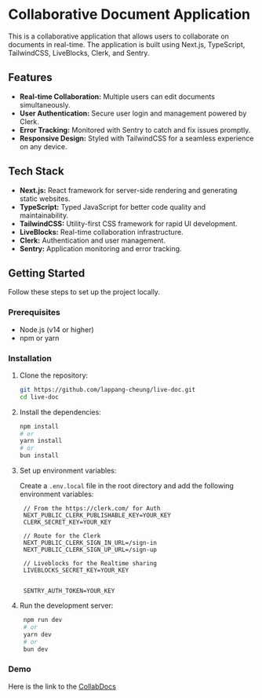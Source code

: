# Collaborative Document Application

This is a collaborative application that allows users to collaborate on documents in real-time. The application is built using Next.js, TypeScript, TailwindCSS, LiveBlocks, Clerk, and Sentry.

## Features

- **Real-time Collaboration:** Multiple users can edit documents simultaneously.
- **User Authentication:** Secure user login and management powered by Clerk.
- **Error Tracking:** Monitored with Sentry to catch and fix issues promptly.
- **Responsive Design:** Styled with TailwindCSS for a seamless experience on any device.

## Tech Stack

- **Next.js:** React framework for server-side rendering and generating static websites.
- **TypeScript:** Typed JavaScript for better code quality and maintainability.
- **TailwindCSS:** Utility-first CSS framework for rapid UI development.
- **LiveBlocks:** Real-time collaboration infrastructure.
- **Clerk:** Authentication and user management.
- **Sentry:** Application monitoring and error tracking.

## Getting Started

Follow these steps to set up the project locally.

### Prerequisites

- Node.js (v14 or higher)
- npm or yarn

### Installation

1. Clone the repository:

   ```bash
   git https://github.com/lappang-cheung/live-doc.git
   cd live-doc

2. Install the dependencies:

   ```bash
   npm install
   # or
   yarn install
   # or
   bun install
   
3. Set up environment variables:

   Create a `.env.local` file in the root directory and add the following environment variables:

   ```env
    // From the https://clerk.com/ for Auth
    NEXT_PUBLIC_CLERK_PUBLISHABLE_KEY=YOUR_KEY
    CLERK_SECRET_KEY=YOUR_KEY
    
    // Route for the Clerk
    NEXT_PUBLIC_CLERK_SIGN_IN_URL=/sign-in
    NEXT_PUBLIC_CLERK_SIGN_UP_URL=/sign-up
    
    // Liveblocks for the Realtime sharing
    LIVEBLOCKS_SECRET_KEY=YOUR_KEY
    
    
    SENTRY_AUTH_TOKEN=YOUR_KEY
   ```
   
4. Run the development server:

   ```bash
    npm run dev
    # or
    yarn dev
    # or
    bun dev

### Demo
Here is the link to the [CollabDocs](https://live-doc-lime.vercel.app/)

